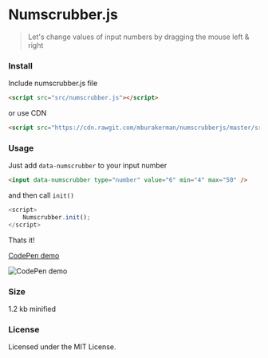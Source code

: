 # Numscrubber.js

>Let's change values of input numbers by dragging the mouse left & right


### Install

Include numscrubber.js file
```html
<script src="src/numscrubber.js"></script>
```
or use CDN
```html
<script src="https://cdn.rawgit.com/mburakerman/numscrubberjs/master/src/numscrubber.js"></script>
```

### Usage

Just add ```data-numscrubber``` to your input number  

```html
<input data-numscrubber type="number" value="6" min="4" max="50" />
```
and then call  ```init()```

```js
<script>
    Numscrubber.init();
</script>
```
Thats it!

[CodePen demo](http://codepen.io/anon/pen/zZwZpJ)

![CodePen demo](https://media.giphy.com/media/l0IygGSCTG9xhArXW/giphy.gif)

### Size

1.2 kb minified

### License

Licensed under the MIT License.
